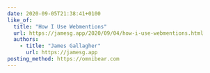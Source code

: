 ```yaml
---
date: 2020-09-05T21:38:41+0100
like_of:
  title: "How I Use Webmentions"
  url: https://jamesg.app/2020/09/04/how-i-use-webmentions.html
  authors:
    - title: "James Gallagher"
      url: https://jamesg.app
posting_method: https://omnibear.com
---
```

